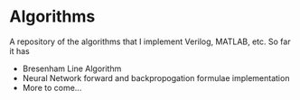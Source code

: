 # Algorithms
A repository of the algorithms that I implement Verilog, MATLAB, etc. So far it has
- Bresenham Line Algorithm
- Neural Network forward and backpropogation formulae implementation
- More to come...
